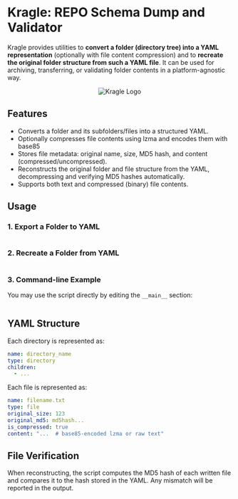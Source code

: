 # Kragle: REPO Schema Dump and Validator


Kragle provides utilities to **convert a folder (directory tree) into a YAML representation** (optionally with file content compression) and to **recreate the original folder structure from such a YAML file**.
It can be used for archiving, transferring, or validating folder contents in a platform-agnostic way.

<div align="center">

![Kragle Logo](https://github.com/jxtopher/repo-schema-validator/blob/main/icon/kragle-128x128.png?raw=true)

</div>

## Features

- Converts a folder and its subfolders/files into a structured YAML.
- Optionally compresses file contents using lzma and encodes them with base85
- Stores file metadata: original name, size, MD5 hash, and content (compressed/uncompressed).
- Reconstructs the original folder and file structure from the YAML, decompressing and verifying MD5 hashes automatically.
- Supports both text and compressed (binary) file contents.

## Usage

### 1. Export a Folder to YAML

```
```

### 2. Recreate a Folder from YAML


```
```

### 3. Command-line Example

You may use the script directly by editing the `__main__` section:

```
```

## YAML Structure

Each directory is represented as:

```YAML
name: directory_name
type: directory
children:
  - ...
```

Each file is represented as:

```YAML
name: filename.txt
type: file
original_size: 123
original_md5: md5hash...
is_compressed: true
content: "...  # base85-encoded lzma or raw text"
```

## File Verification

When reconstructing, the script computes the MD5 hash of each written file and compares it to the hash stored in the YAML. Any mismatch will be reported in the output.
